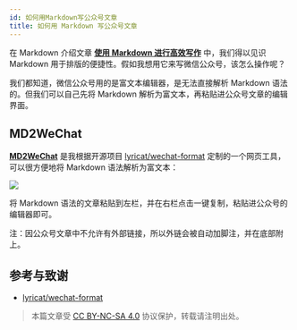 ```yaml
---
id: 如何用Markdown写公众号文章
title: 如何用 Markdown 写公众号文章
---
```



在 Markdown 介绍文章 [**使用 Markdown 进行高效写作**](https://wiki-power.com/%E4%BD%BF%E7%94%A8Markdown%E8%BF%9B%E8%A1%8C%E9%AB%98%E6%95%88%E5%86%99%E4%BD%9C) 中，我们得以见识 Markdown 用于排版的便捷性。假如我想用它来写微信公众号，该怎么操作呢？

我们都知道，微信公众号用的是富文本编辑器，是无法直接解析 Markdown 语法的。但我们可以自己先将 Markdown 解析为富文本，再粘贴进公众号文章的编辑界面。

## MD2WeChat

[**MD2WeChat**](https://md2wechat.wiki-power.com/) 是我根据开源项目 [lyricat/wechat-format](https://github.com/lyricat/wechat-format) 定制的一个网页工具，可以很方便地将 Markdown 语法解析为富文本：

[![](https://wiki-media-1253965369.cos.ap-guangzhou.myqcloud.com/img/20210216125752.png)](https://md2wechat.wiki-power.com/)

将 Markdown 语法的文章粘贴到左栏，并在右栏点击一键复制，粘贴进公众号的编辑器即可。

注：因公众号文章中不允许有外部链接，所以外链会被自动加脚注，并在底部附上。


## 参考与致谢 

- [lyricat/wechat-format](https://github.com/lyricat/wechat-format)

> 本篇文章受 [CC BY-NC-SA 4.0](https://creativecommons.org/licenses/by/4.0/deed.zh) 协议保护，转载请注明出处。

